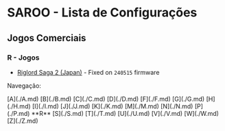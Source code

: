 # SAROO - Lista de Configurações

## Jogos Comerciais

### R - Jogos

- [Riglord Saga 2 (Japan)](../../../Regions/Retails/Japan/GS-9084/README.md) - Fixed on `240515` firmware

Navegação:

<!-- [# (0-9)](./09.md) --> [A](./A.md) [B](./B.md) [C](./C.md) [D](./D.md) <!-- [E](./E.md) --> [F](./F.md) [G](./G.md) [H](./H.md) [I](./I.md) [J](./J.md) [K](./K.md) <!-- [L](./L.md) --> [M](./M.md) [N](./N.md) <!-- [O](./O.md) --> [P](./P.md) <!-- [Q](./Q.md) --> **R** [S](./S.md) [T](./T.md) [U](./U.md) [V](./V.md) [W](./W.md) <!-- [X](./X.md) --> <!-- [Y](./Y.md) --> [Z](./Z.md)
